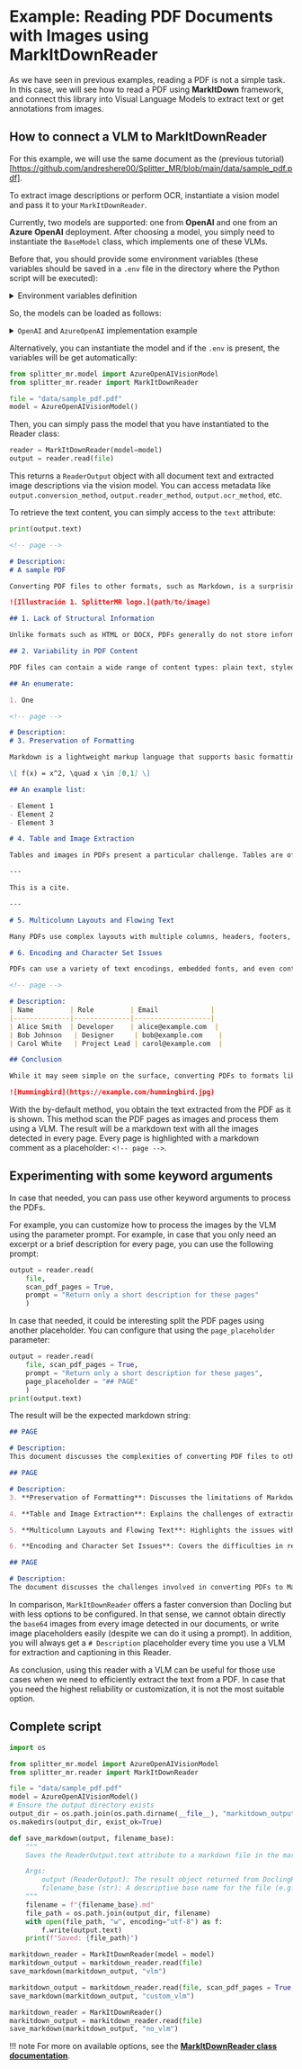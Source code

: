 # **Example:** Reading PDF Documents with Images using MarkItDownReader

As we have seen in previous examples, reading a PDF is not a simple task. In this case, we will see how to read a PDF using **MarkItDown** framework, and connect this library into Visual Language Models to extract text or get annotations from images.

## How to connect a VLM to MarkItDownReader

For this example, we will use the same document as the (previous tutorial)[https://github.com/andreshere00/Splitter_MR/blob/main/data/sample_pdf.pdf].

To extract image descriptions or perform OCR, instantiate a vision model and pass it to your `MarkItDownReader`. 

Currently, two models are supported: one from **OpenAI** and one from an **Azure** **OpenAI** deployment. After choosing a model, you simply need to instantiate the `BaseModel` class, which implements one of these VLMs.

Before that, you should provide some environment variables (these variables should be saved in a `.env` file in the directory where the Python script will be executed):

<details> <summary>Environment variables definition</summary>
    
    <h3>For <code>OpenAI</code>:</h3>

    ```txt
    OPENAI_API_KEY=<your-api-key>
    ```

    <h3>For <code>AzureOpenAI</code>:</h3>

    ```txt
    AZURE_OPENAI_API_KEY=<your-api-key>
    AZURE_OPENAI_ENDPOINT=<your-endpoint>
    AZURE_OPENAI_API_VERSION=<your-api-version>
    AZURE_OPENAI_DEPLOYMENT=<your-model-name>
    ```
</details>

So, the models can be loaded as follows:

<details> <summary><code>OpenAI</code> and <code>AzureOpenAI</code> implementation example</summary>

    <h3>For <code>OpenAI</code></h3>

    ```python
    import os
    from splitter_mr.model import OpenAIVisionModel

    api_key = os.getenv("OPENAI_API_KEY")

    model = OpenAIVisionModel(api_key=api_key)
    ```

    <h3>For <code>AzureOpenAI</code></h3>

    ```python
    import os
    from splitter_mr.model import AzureOpenAIVisionModel

    azure_endpoint = os.getenv("AZURE_OPENAI_ENDPOINT")
    azure_api_key = os.getenv("AZURE_OPENAI_API_KEY")
    api_version = os.getenv("AZURE_OPENAI_API_VERSION")
    azure_deployment = os.getenv("AZURE_OPENAI_DEPLOYMENT")

    model = AzureOpenAIVisionModel(
        azure_api_key=azure_api_key,
        azure_endpoint=azure_endpoint,
        api_version=api_version,
        azure_deployment=azure_deployment
    )
    ```
</details>

Alternatively, you can instantiate the model and if the `.env` is present, the variables will be get automatically:

```python
from splitter_mr.model import AzureOpenAIVisionModel
from splitter_mr.reader import MarkItDownReader

file = "data/sample_pdf.pdf"
model = AzureOpenAIVisionModel()
```

Then, you can simply pass the model that you have instantiated to the Reader class:

```python
reader = MarkItDownReader(model=model)
output = reader.read(file)
```

This returns a `ReaderOutput` object with all document text and extracted image descriptions via the vision model. You can access metadata like `output.conversion_method`, `output.reader_method`, `output.ocr_method`, etc.

To retrieve the text content, you can simply access to the `text` attribute:

```python
print(output.text)
```

```md
<!-- page -->

# Description:
# A sample PDF

Converting PDF files to other formats, such as Markdown, is a surprisingly complex task due to the nature of the PDF format itself. PDF (Portable Document Format) was designed primarily for preserving the visual layout of documents, making them look the same across different devices and platforms. However, this design goal introduces several challenges when trying to extract and convert the underlying content into a more flexible, structured format like Markdown.

![Illustración 1. SplitterMR logo.](path/to/image)

## 1. Lack of Structural Information

Unlike formats such as HTML or DOCX, PDFs generally do not store information about the logical structure of the document—such as headings, paragraphs, lists, or tables. Instead, PDFs are often a collection of text blocks, images, and graphical elements placed at specific coordinates on a page. This makes it difficult to accurately infer the intended structure, such as determining what text is a heading versus a regular paragraph.

## 2. Variability in PDF Content

PDF files can contain a wide range of content types: plain text, styled text, images, tables, embedded fonts, and even vector graphics. Some PDFs are generated programmatically and have relatively clean underlying text, while others may be created from scans, resulting in image-based (non-selectable) content that requires OCR (Optical Character Recognition) for extraction. The variability in how PDFs are produced leads to inconsistent results when converting to Markdown.

## An enumerate:

1. One

<!-- page -->

# Description:
# 3. Preservation of Formatting

Markdown is a lightweight markup language that supports basic formatting—such as headings, bold, italics, links, images, and lists. However, it does not support all the visual and layout options available in PDF, such as columns, custom fonts, footnotes, floating images, and complex tables. Deciding how (or whether) to preserve these elements can be difficult, and often requires trade-offs between fidelity and simplicity.

\[ f(x) = x^2, \quad x \in [0,1] \]

## An example list:

- Element 1
- Element 2
- Element 3

# 4. Table and Image Extraction

Tables and images in PDFs present a particular challenge. Tables are often visually represented using lines and spacing, with no underlying indication that a group of text blocks is actually a table. Extracting these and converting them to Markdown tables (which have a much simpler syntax) is error-prone. Similarly, extracting images from a PDF and re-inserting them in a way that makes sense in Markdown requires careful handling.

---

This is a cite.

---

# 5. Multicolumn Layouts and Flowing Text

Many PDFs use complex layouts with multiple columns, headers, footers, or sidebars. Converting these layouts to a single-flowing Markdown document requires decisions about reading order and content hierarchy. It's easy to end up with text in the wrong order or to lose important contextual information.

# 6. Encoding and Character Set Issues

PDFs can use a variety of text encodings, embedded fonts, and even contain non-standard Unicode characters. Extracting text reliably without corruption or data loss is not always straightforward, especially for documents with special symbols or non-Latin scripts.

<!-- page -->

# Description:
| Name         | Role         | Email             |
|--------------|--------------|-------------------|
| Alice Smith  | Developer    | alice@example.com  |
| Bob Johnson   | Designer     | bob@example.com    |
| Carol White   | Project Lead | carol@example.com  |

## Conclusion

While it may seem simple on the surface, converting PDFs to formats like Markdown involves a series of technical and interpretive challenges. Effective conversion tools must blend text extraction, document analysis, and sometimes machine learning techniques (such as OCR or structure recognition) to produce usable, readable, and faithful Markdown output. As a result, perfect conversion is rarely possible, and manual review and cleanup are often required.

![Hummingbird](https://example.com/hummingbird.jpg)
```

With the by-default method, you obtain the text extracted from the PDF as it is shown. This method scan the PDF pages as images and process them using a VLM. The result will be a markdown text with all the images detected in every page. Every page is highlighted with a markdown comment as a placeholder: `<!-- page -->`. 

## Experimenting with some keyword arguments

In case that needed, you can pass use other keyword arguments to process the PDFs.

For example, you can customize how to process the images by the VLM using the parameter prompt. For example, in case that you only need an excerpt or a brief description for every page, you can use the following prompt:

```python
output = reader.read(
    file, 
    scan_pdf_pages = True, 
    prompt = "Return only a short description for these pages"
    )
```

In case that needed, it could be interesting split the PDF pages using another placeholder. You can configure that using the `page_placeholder` parameter:

```python
output = reader.read(
    file, scan_pdf_pages = True, 
    prompt = "Return only a short description for these pages", 
    page_placeholder = "## PAGE"
    )
print(output.text)
```

The result will be the expected markdown string:

```md
## PAGE

# Description:
This document discusses the complexities of converting PDF files to other formats like Markdown due to the inherent design of PDFs. It highlights two major challenges: the lack of structural information, which complicates understanding the document's layout, and the variability in PDF content types, which can result in inconsistent extraction results.

## PAGE

# Description:
3. **Preservation of Formatting**: Discusses the limitations of Markdown in preserving complex PDF formatting, such as custom fonts and intricate layouts, and the trade-offs between fidelity and simplicity.

4. **Table and Image Extraction**: Explains the challenges of extracting tables and images from PDFs, emphasizing the difficulties in converting visual representations into a structured format like Markdown.

5. **Multicolumn Layouts and Flowing Text**: Highlights the issues with converting complex PDF layouts into single-column Markdown, addressing potential problems with reading order and content hierarchy.

6. **Encoding and Character Set Issues**: Covers the difficulties in reliably extracting text from PDFs that use various encodings and non-standard characters, including risks of corruption and data loss.

## PAGE

# Description:
The document discusses the challenges involved in converting PDFs to Markdown format, highlighting the need for sophisticated tools that integrate text extraction and document analysis, as well as machine learning techniques. It emphasizes that achieving perfect conversion is rare, often requiring manual review and cleanup. Additionally, it includes a table with team member details and features an image of a hummingbird.
```

In comparison, `MarkItDownReader` offers a faster conversion than Docling but with less options to be configured. In that sense, we cannot obtain directly the `base64` images from every image detected in our documents, or write image placeholders easily (despite we can do it using a prompt). In addition, you will always get a `# Description` placeholder every time you use a VLM for extraction and captioning in this Reader. 

As conclusion, using this reader with a VLM can be useful for those use cases when we need to efficiently extract the text from a PDF. In case that you need the highest reliability or customization, it is not the most suitable option.

## Complete script

```python
import os

from splitter_mr.model import AzureOpenAIVisionModel
from splitter_mr.reader import MarkItDownReader

file = "data/sample_pdf.pdf"
model = AzureOpenAIVisionModel()
# Ensure the output directory exists
output_dir = os.path.join(os.path.dirname(__file__), "markitdown_output")
os.makedirs(output_dir, exist_ok=True)

def save_markdown(output, filename_base):
    """
    Saves the ReaderOutput.text attribute to a markdown file in the markitdown_output directory.

    Args:
        output (ReaderOutput): The result object returned from DoclingReader.read().
        filename_base (str): A descriptive base name for the file (e.g., 'vlm', 'scan_pages').
    """
    filename = f"{filename_base}.md"
    file_path = os.path.join(output_dir, filename)
    with open(file_path, "w", encoding="utf-8") as f:
        f.write(output.text)
    print(f"Saved: {file_path}")

markitdown_reader = MarkItDownReader(model = model)
markitdown_output = markitdown_reader.read(file)
save_markdown(markitdown_output, "vlm")

markitdown_output = markitdown_reader.read(file, scan_pdf_pages = True, prompt = "Return only a short description for these pages", page_placeholder = "## PAGE")
save_markdown(markitdown_output, "custom_vlm")

markitdown_reader = MarkItDownReader()
markitdown_output = markitdown_reader.read(file)
save_markdown(markitdown_output, "no_vlm")
```

!!! note
    For more on available options, see the [**MarkItDownReader class documentation**](../../api_reference/reader.md#markitdownreader).
